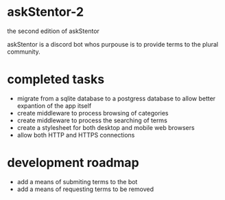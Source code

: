 # askStentor-2
the second edition of askStentor

askStentor is a discord bot whos purpouse is to provide terms to the plural community.

# completed tasks
 - migrate from a sqlite database to a postgress database to allow better expantion of the app itself
 - create middleware to process browsing of categories
 - create middleware to process the searching of terms
 - create a stylesheet for both desktop and mobile web browsers
 - allow both HTTP and HTTPS connections

# development roadmap
 - add a means of submiting terms to the bot
 - add a means of requesting terms to be removed
